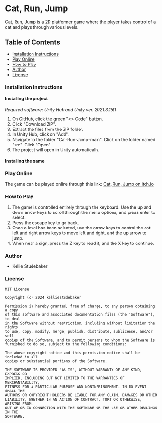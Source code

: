# Cat, Run, Jump
Cat, Run, Jump is a 2D platformer game where the player takes control of a cat and plays through various levels.

## Table of Contents
- [Installation Instructions](#installation-instructions)
- [Play Online](#play-online)
- [How to Play](#how-to-play)
- [Author](#author)
- [License](#license)

### Installation Instructions
#### Installing the project
*Required software: Unity Hub and Unity ver. 2021.3.15f1*
1. On GitHub, click the green "<> Code" button.
2. Click "Download ZIP".
3. Extract the files from the ZIP folder.
4. In Unity Hub, click on "Add".
5. Navigate to the folder "Cat-Run-Jump-main". Click on the folder named "src". Click "Open".
6. The project will open in Unity automatically.
#### Installing the game

### Play Online
The game can be played online through this link: [Cat, Run, Jump on itch.io](https://kelliestudebaker.itch.io/cat-run-jump)

### How to Play
1. The game is controlled entirely through the keyboard. Use the up and down arrow keys to scroll through the menu options, and press enter to select.
2. Press the escape key to go back.
3. Once a level has been selected, use the arrow keys to control the cat: left and right arrow keys to move left and right, and the up arrow to jump.
4. When near a sign, press the Z key to read it, and the X key to continue.

### Author
- Kellie Studebaker

### License
```
MIT License

Copyright (c) 2024 kelliestudebaker

Permission is hereby granted, free of charge, to any person obtaining a copy
of this software and associated documentation files (the "Software"), to deal
in the Software without restriction, including without limitation the rights
to use, copy, modify, merge, publish, distribute, sublicense, and/or sell
copies of the Software, and to permit persons to whom the Software is
furnished to do so, subject to the following conditions:

The above copyright notice and this permission notice shall be included in all
copies or substantial portions of the Software.

THE SOFTWARE IS PROVIDED "AS IS", WITHOUT WARRANTY OF ANY KIND, EXPRESS OR
IMPLIED, INCLUDING BUT NOT LIMITED TO THE WARRANTIES OF MERCHANTABILITY,
FITNESS FOR A PARTICULAR PURPOSE AND NONINFRINGEMENT. IN NO EVENT SHALL THE
AUTHORS OR COPYRIGHT HOLDERS BE LIABLE FOR ANY CLAIM, DAMAGES OR OTHER
LIABILITY, WHETHER IN AN ACTION OF CONTRACT, TORT OR OTHERWISE, ARISING FROM,
OUT OF OR IN CONNECTION WITH THE SOFTWARE OR THE USE OR OTHER DEALINGS IN THE
SOFTWARE.
```
